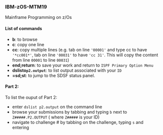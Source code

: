 ### IBM-zOS-MTM19
Mainframe Programming on z/Os
#### List of commands 


- **b**: to browse
- **c**: copy one line
- **cc**: copy multiple lines (e.g. tab on line `'00001'` and type cc to have `'*cc001*'`, tab on line `'00031'` to have `'cc 31'`. This will copy the content from line `00001` to line `00031`)
- **end;return**: to save your work and return to `ISPF Primary Option Menu`
- **dslisto`p2.output`**: to list output associated with your `ID`
- **=sd;st**: to jump to the SDSF status panel.




#### Part 2:

To list the ouput of Part 2: 
- enter `dslist p2.output` on the command line 
- browse your submissions by tabbing and typing `b` next to `Z#####.P2.OUTPUT` ( where `Z#####` is your ID)
- navigate to challenge # by tabbing on the challenge, typing `s` and entering
